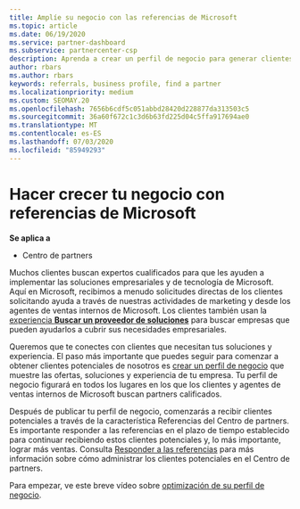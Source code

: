 ```yaml
---
title: Amplíe su negocio con las referencias de Microsoft
ms.topic: article
ms.date: 06/19/2020
ms.service: partner-dashboard
ms.subservice: partnercenter-csp
description: Aprenda a crear un perfil de negocio para generar clientes potenciales de ventas a través de la característica de referencias del centro de Partners y, a continuación, para responder a estas referencias.
author: rbars
ms.author: rbars
keywords: referrals, business profile, find a partner
ms.localizationpriority: medium
ms.custom: SEOMAY.20
ms.openlocfilehash: 7656b6cdf5c051abbd28420d228877da313503c5
ms.sourcegitcommit: 36a60f672c1c3d6b63fd225d04c5ffa917694ae0
ms.translationtype: MT
ms.contentlocale: es-ES
ms.lasthandoff: 07/03/2020
ms.locfileid: "85949293"
---
```

# <a name="grow-your-business-with-referrals-from-microsoft"></a>Hacer crecer tu negocio con referencias de Microsoft

**Se aplica a**

- Centro de partners

Muchos clientes buscan expertos cualificados para que les ayuden a implementar las soluciones empresariales y de tecnología de Microsoft. Aquí en Microsoft, recibimos a menudo solicitudes directas de los clientes solicitando ayuda a través de nuestras actividades de marketing y desde los agentes de ventas internos de Microsoft. Los clientes también usan la [experiencia **Buscar un proveedor de soluciones**](https://www.microsoft.com/solution-providers/search) para buscar empresas que pueden ayudarlos a cubrir sus necesidades empresariales. 

Queremos que te conectes con clientes que necesitan tus soluciones y experiencia. El paso más importante que puedes seguir para comenzar a obtener clientes potenciales de nosotros es [crear un perfil de negocio](create-a-marketing-profile.md) que muestre las ofertas, soluciones y experiencia de tu empresa. Tu perfil de negocio figurará en todos los lugares en los que los clientes y agentes de ventas internos de Microsoft buscan partners calificados. 

 Después de publicar tu perfil de negocio, comenzarás a recibir clientes potenciales a través de la característica Referencias del Centro de partners. Es importante responder a las referencias en el plazo de tiempo establecido para continuar recibiendo estos clientes potenciales y, lo más importante, lograr más ventas. Consulta [Responder a las referencias](responding-to-referrals.md) para más información sobre cómo administrar los clientes potenciales en el Centro de partners.  

Para empezar, ve este breve vídeo sobre [optimización de su perfil de negocio](https://player.vimeo.com/video/252788046).  
